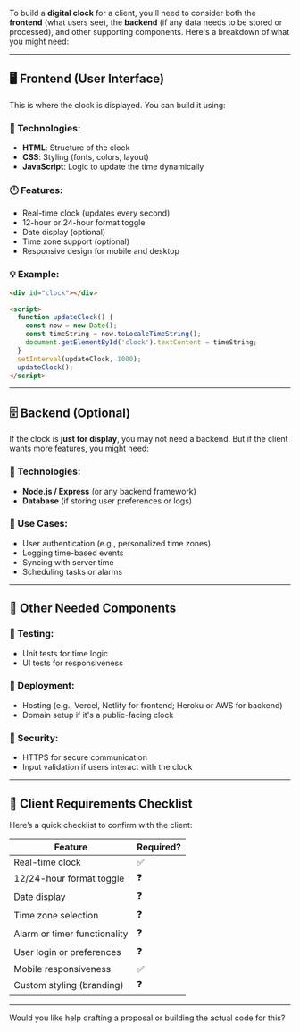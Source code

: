 To build a **digital clock** for a client, you'll need to consider both the **frontend** (what users see), the **backend** (if any data needs to be stored or processed), and other supporting components. Here's a breakdown of what you might need:

---

## 🖥️ Frontend (User Interface)

This is where the clock is displayed. You can build it using:

### 🔧 Technologies:
- **HTML**: Structure of the clock
- **CSS**: Styling (fonts, colors, layout)
- **JavaScript**: Logic to update the time dynamically

### 🕒 Features:
- Real-time clock (updates every second)
- 12-hour or 24-hour format toggle
- Date display (optional)
- Time zone support (optional)
- Responsive design for mobile and desktop

### 💡 Example:
```html
<div id="clock"></div>

<script>
  function updateClock() {
    const now = new Date();
    const timeString = now.toLocaleTimeString();
    document.getElementById('clock').textContent = timeString;
  }
  setInterval(updateClock, 1000);
  updateClock();
</script>
```

---

## 🗄️ Backend (Optional)

If the clock is **just for display**, you may not need a backend. But if the client wants more features, you might need:

### 🔧 Technologies:
- **Node.js / Express** (or any backend framework)
- **Database** (if storing user preferences or logs)

### 🧠 Use Cases:
- User authentication (e.g., personalized time zones)
- Logging time-based events
- Syncing with server time
- Scheduling tasks or alarms

---

## 🧩 Other Needed Components

### 🧪 Testing:
- Unit tests for time logic
- UI tests for responsiveness

### 🚀 Deployment:
- Hosting (e.g., Vercel, Netlify for frontend; Heroku or AWS for backend)
- Domain setup if it's a public-facing clock

### 🔐 Security:
- HTTPS for secure communication
- Input validation if users interact with the clock

---

## 📝 Client Requirements Checklist

Here’s a quick checklist to confirm with the client:

| Feature                         | Required? |
|-------------------------------|-----------|
| Real-time clock                | ✅        |
| 12/24-hour format toggle       | ❓        |
| Date display                   | ❓        |
| Time zone selection            | ❓        |
| Alarm or timer functionality   | ❓        |
| User login or preferences      | ❓        |
| Mobile responsiveness          | ✅        |
| Custom styling (branding)      | ❓        |

---

Would you like help drafting a proposal or building the actual code for this?
